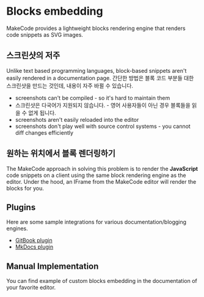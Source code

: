 # Blocks embedding

MakeCode provides a lightweight blocks rendering engine that renders code snippets as SVG images.

## 스크린샷의 저주

Unlike text based programming languages, block-based snippets aren't easily rendered in a documentation page. 간단한 방법은 블록 코드 부분들 대한 스크린샷을 만드는 것인데, 내용이 자주 바뀔 수 있습니다.

* screenshots can't be compiled - so it's hard to maintain them
* 스크린샷은 다국어가 지원되지 않습니다. - 영어 사용자들이 아닌 경우 블록들을 읽을 수 없게 됩니다.
* screenshots aren't easily reloaded into the editor
* screenshots don't play well with source control systems - you cannot diff changes efficiently

## 원하는 위치에서 블록 렌더링하기

The MakeCode approach in solving this problem is to render the **JavaScript** code snippets on a client using the same block rendering engine as the editor. Under the hood, an IFrame from the MakeCode editor will render the blocks for you.

## Plugins

Here are some sample integrations for various documentation/blogging engines.

* [GitBook plugin](https://plugins.gitbook.com/plugin/pxt)
* [MkDocs plugin](https://microsoft.github.io/pxt-mkdocs-sample/)

## Manual Implementation

You can find example of custom blocks embedding in the documentation of your favorite editor.